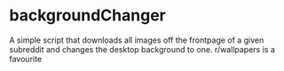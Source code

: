 # backgroundChanger

A simple script that downloads all images off the frontpage of a given subreddit and changes the desktop background to one. r/wallpapers is a favourite
